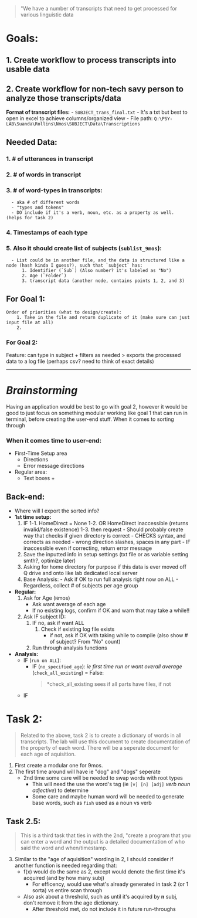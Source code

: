 > "We have a number of transcripts that need to get processed for various linguistic data

# Goals:
## 1. Create workflow to process transcripts into usable data
## 2. Create workflow for non-tech savy person to analyze those transcripts/data




__Format of transcript files:__
    - `SUBJECT_trans_final.txt`
    - It's a txt but best to open in excel to achieve columns/organized view
    - File path: `Q:\PSY-LAB\Suanda\Rollins\Nmos\SUBJECT\Data\Transcriptions`
    

## Needed Data:
  ### 1. # of utterances in transcript
  ### 2. # of words in transcript
  ### 3. # of word-types in transcripts:
      - aka # of different words
      - "types and tokens"
      - DO include if it's a verb, noun, etc. as a property as well. (helps for task 2)
  ### 4. Timestamps of each type
  ### 5. Also it should create list of subjects (`sublist_9mos`):
      - List could be in another file, and the data is structured like a node (hash kinda I guess?), such that `subject` has:
          1. Identifier (`Sub`) (Also number? it's labeled as "No")
          2. Age (`Folder`)
          3. transcript data (another node, contains points 1, 2, and 3)
 
## For Goal 1:
    Order of priorities (what to design/create):
        1. Take in the file and return duplicate of it (make sure can just input file at all)
        2. 
### For Goal 2:
  Feature: can type in subject + filters as needed
      > exports the processed data to a log file (perhaps csv? need to think of exact details)

---
# _Brainstorming_
Having an application would be best to go with goal 2, however it would be good to just focus on something modular working like goal 1 that can run in terminal, before creating the user-end stuff.
When it comes to sorting through 

### When it comes time to user-end:
- First-Time Setup area
    - Directions
    - Error message directions
- Regular area:
  - Text boxes + 

## Back-end:
- Where will I export the sorted info?
- **1st time setup:**
    1. IF 
        1-1. HomeDirect = None 
        1-2. OR HomeDirect inaccessible (returns invalid/false existence)
        1-3. then request
            - Should probably create way that checks if given directory is correct
            - CHECKS syntax, and corrects as needed
                - wrong direction slashes, spaces in any part
            - IF inaccessible even if correcting, return error message
    2. Save the inputted info in setup settings (txt file or as variable setting smth?, optimize later)
    3. Asking for home directory for purpose if this data is ever moved off Q drive and onto like lab dedicated local server
    4. Base Analysis:
      - Ask if OK to run full analysis right now on ALL
      - Regardless, collect # of subjects per age group
- **Regular:**
    1. Ask for Age (`N`mos)
        - Ask want average of each age
        - If no existing logs, confirm if OK and warn that may take a while!!
    2. Ask IF subject ID:
        1. IF no, ask if want ALL
           1. Check if existing log file exists
              - if not, ask if OK with taking while to compile (also show # of subject? From "No" count)
        2. Run through analysis functions
 - **Analysis:**
    - IF (`run on ALL`):
        - IF (`no_specified_age`): *ie first time run or want overall average* (`check_all_existing`) = False: 
            > *check_all_existing sees if all parts have files, if not 
    - IF 


# Task 2:
> Related to the above, task 2 is to create a dictionary of words in all transcripts. The lab will use this document to create documentation of the property of each word. There will be a seperate document for each age of aquisition.

1. First create a modular one for 9mos. 
2. The first time around will have ie "dog" and "dogs" seperate
    - 2nd time some care will be needed to swap words with root types
        - This will need the use the word's tag (ie `[v] [n] [adj]` *verb noun adjective*) to determine
        - Some care and maybe human word will be needed to generate base words, such as `fish` used as a noun vs verb

## Task 2.5:
> This is a third task that ties in with the 2nd, "create a program that you can enter a word and the output is a detailed documentation of who said the word and when/timestamp.

3. Similar to the "age of aquisition" wording in 2, I should consider if another function is needed regarding that:
    - f(x) would do the same as 2, except would denote the first time it's acquired (and by how many subj)
        - For efficency, would use what's already generated in task 2 (or 1 sorta) vs entire scan through
    - Also ask about a threshold, such as until it's acquired by **n** subj, don't remove it from the age dictionary.
        - After threshold met, do not include it in future run-throughs
